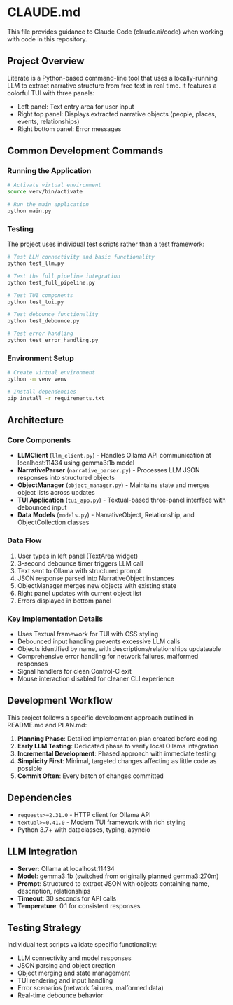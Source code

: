 # CLAUDE.md

This file provides guidance to Claude Code (claude.ai/code) when working with code in this repository.

## Project Overview

Literate is a Python-based command-line tool that uses a locally-running LLM to extract narrative structure from free text in real time. It features a colorful TUI with three panels:
- Left panel: Text entry area for user input
- Right top panel: Displays extracted narrative objects (people, places, events, relationships)
- Right bottom panel: Error messages

## Common Development Commands

### Running the Application
```bash
# Activate virtual environment
source venv/bin/activate

# Run the main application
python main.py
```

### Testing
The project uses individual test scripts rather than a test framework:
```bash
# Test LLM connectivity and basic functionality
python test_llm.py

# Test the full pipeline integration
python test_full_pipeline.py

# Test TUI components
python test_tui.py

# Test debounce functionality
python test_debounce.py

# Test error handling
python test_error_handling.py
```

### Environment Setup
```bash
# Create virtual environment
python -m venv venv

# Install dependencies
pip install -r requirements.txt
```

## Architecture

### Core Components
- **LLMClient** (`llm_client.py`) - Handles Ollama API communication at localhost:11434 using gemma3:1b model
- **NarrativeParser** (`narrative_parser.py`) - Processes LLM JSON responses into structured objects
- **ObjectManager** (`object_manager.py`) - Maintains state and merges object lists across updates
- **TUI Application** (`tui_app.py`) - Textual-based three-panel interface with debounced input
- **Data Models** (`models.py`) - NarrativeObject, Relationship, and ObjectCollection classes

### Data Flow
1. User types in left panel (TextArea widget)
2. 3-second debounce timer triggers LLM call
3. Text sent to Ollama with structured prompt
4. JSON response parsed into NarrativeObject instances
5. ObjectManager merges new objects with existing state
6. Right panel updates with current object list
7. Errors displayed in bottom panel

### Key Implementation Details
- Uses Textual framework for TUI with CSS styling
- Debounced input handling prevents excessive LLM calls
- Objects identified by name, with descriptions/relationships updateable
- Comprehensive error handling for network failures, malformed responses
- Signal handlers for clean Control-C exit
- Mouse interaction disabled for cleaner CLI experience

## Development Workflow

This project follows a specific development approach outlined in README.md and PLAN.md:

1. **Planning Phase**: Detailed implementation plan created before coding
2. **Early LLM Testing**: Dedicated phase to verify local Ollama integration
3. **Incremental Development**: Phased approach with immediate testing
4. **Simplicity First**: Minimal, targeted changes affecting as little code as possible
5. **Commit Often**: Every batch of changes committed

## Dependencies

- `requests>=2.31.0` - HTTP client for Ollama API
- `textual>=0.41.0` - Modern TUI framework with rich styling
- Python 3.7+ with dataclasses, typing, asyncio

## LLM Integration

- **Server**: Ollama at localhost:11434
- **Model**: gemma3:1b (switched from originally planned gemma3:270m)
- **Prompt**: Structured to extract JSON with objects containing name, description, relationships
- **Timeout**: 30 seconds for API calls
- **Temperature**: 0.1 for consistent responses

## Testing Strategy

Individual test scripts validate specific functionality:
- LLM connectivity and model responses
- JSON parsing and object creation
- Object merging and state management
- TUI rendering and input handling
- Error scenarios (network failures, malformed data)
- Real-time debounce behavior